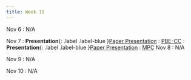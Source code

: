 ```yaml
---
title: Week 11
---
```


Nov 6
: N/A

Nov 7
: **Presentation**{: .label .label-blue }[Paper Presentation](#)
  : [PBE-CC](/CSE610_Fall_2023/assets/paper/pbe_cc.pdf)
: **Presentation**{: .label .label-blue }[Paper Presentation](#)
  : [MPC](/CSE610_Fall_2023/assets/paper/mpc.pdf)
Nov 8
: N/A

Nov 9
: N/A

Nov 10
: N/A
